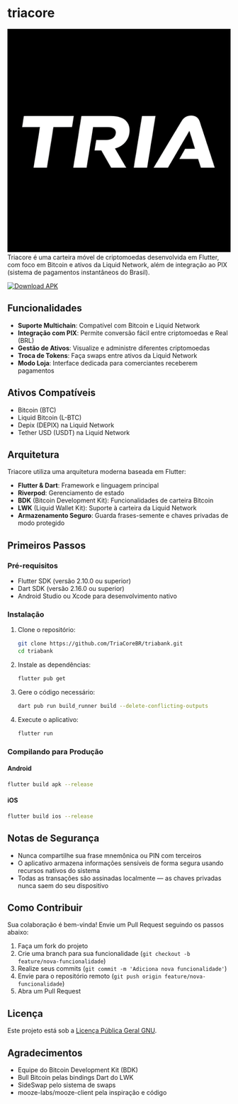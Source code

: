 # triacore

<img src="assets/images/triacore-logo.png">
Triacore é uma carteira móvel de criptomoedas desenvolvida em Flutter, com foco em Bitcoin e ativos da Liquid Network, além de integração ao PIX (sistema de pagamentos instantâneos do Brasil).

[![Download APK](https://img.shields.io/badge/Download-APK-brightgreen.svg)](https://github.com/TriaCoreBR/triawallet/releases/latest/download/app-release.apk)

## Funcionalidades

- **Suporte Multichain**: Compatível com Bitcoin e Liquid Network
- **Integração com PIX**: Permite conversão fácil entre criptomoedas e Real (BRL)
- **Gestão de Ativos**: Visualize e administre diferentes criptomoedas
- **Troca de Tokens**: Faça swaps entre ativos da Liquid Network
- **Modo Loja**: Interface dedicada para comerciantes receberem pagamentos

## Ativos Compatíveis

- Bitcoin (BTC)
- Liquid Bitcoin (L-BTC)
- Depix (DEPIX) na Liquid Network
- Tether USD (USDT) na Liquid Network

## Arquitetura

Triacore utiliza uma arquitetura moderna baseada em Flutter:

- **Flutter & Dart**: Framework e linguagem principal
- **Riverpod**: Gerenciamento de estado
- **BDK** (Bitcoin Development Kit): Funcionalidades de carteira Bitcoin
- **LWK** (Liquid Wallet Kit): Suporte à carteira da Liquid Network
- **Armazenamento Seguro**: Guarda frases-semente e chaves privadas de modo protegido

## Primeiros Passos

### Pré-requisitos

- Flutter SDK (versão 2.10.0 ou superior)
- Dart SDK (versão 2.16.0 ou superior)
- Android Studio ou Xcode para desenvolvimento nativo

### Instalação

1. Clone o repositório:
   ```bash
   git clone https://github.com/TriaCoreBR/triabank.git
   cd triabank
   ```

2. Instale as dependências:
   ```bash
   flutter pub get
   ```

3. Gere o código necessário:
   ```bash
   dart pub run build_runner build --delete-conflicting-outputs
   ```

4. Execute o aplicativo:
   ```bash
   flutter run
   ```

### Compilando para Produção

#### Android
```bash
flutter build apk --release
```

#### iOS
```bash
flutter build ios --release
```

## Notas de Segurança

- Nunca compartilhe sua frase mnemônica ou PIN com terceiros
- O aplicativo armazena informações sensíveis de forma segura usando recursos nativos do sistema
- Todas as transações são assinadas localmente — as chaves privadas nunca saem do seu dispositivo

## Como Contribuir

Sua colaboração é bem-vinda! Envie um Pull Request seguindo os passos abaixo:

1. Faça um fork do projeto
2. Crie uma branch para sua funcionalidade (`git checkout -b feature/nova-funcionalidade`)
3. Realize seus commits (`git commit -m 'Adiciona nova funcionalidade'`)
4. Envie para o repositório remoto (`git push origin feature/nova-funcionalidade`)
5. Abra um Pull Request

## Licença

Este projeto está sob a [Licença Pública Geral GNU](LICENSE).

## Agradecimentos

- Equipe do Bitcoin Development Kit (BDK)
- Bull Bitcoin pelas bindings Dart do LWK
- SideSwap pelo sistema de swaps
- mooze-labs/mooze-client pela inspiração e código

